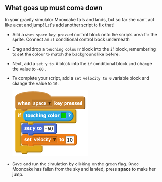 ## What goes up must come down

In your gravity simulator Mooncake falls and lands, but so far she can't act like a cat and jump! Let's add another script to fix that!

- Add a `when space key pressed` control block onto the scripts area for the sprite. Connect an `if` conditional control block underneath.

- Drag and drop a `touching colour?` block into the `if` block, remembering to set the colour to match the background like before.

- Next, add a `set y to 0` block into the `if` conditional block and change the value to `-60` .

- To complete your script, add a `set velocity to 0` variable block and change the value to `10`.

	![Jump script](images/jump.png)

- Save and run the simulation by clicking on the green flag. Once Mooncake has fallen from the sky and landed, press **space** to make her jump.

